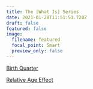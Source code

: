 ```yaml
---
title: The [What Is] Series
date: 2021-01-28T11:51:51.720Z
draft: false
featured: false
image:
  filename: featured
  focal_point: Smart
  preview_only: false
---
```

[Birth Quarter](https://onemoresummer.co.uk/post/what-is-birth-quarter/)

[Relative Age Effect](https://onemoresummer.co.uk/post/what-is-relative-age-effect/)